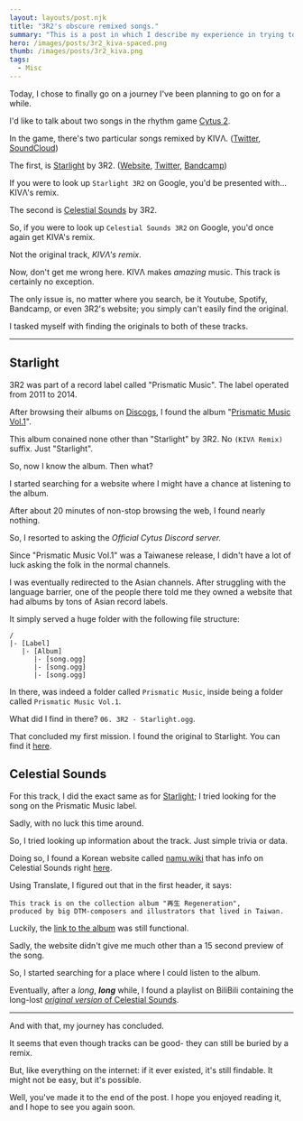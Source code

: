 ```yaml
---
layout: layouts/post.njk
title: "3R2's obscure remixed songs."
summary: "This is a post in which I describe my experience in trying to find the originals to some of 3R2's songs."
hero: /images/posts/3r2_kiva-spaced.png
thumb: /images/posts/3r2_kiva.png
tags:
  - Misc
---
```

Today, I chose to finally go on a journey I've been planning to go on for a while.

I'd like to talk about two songs in the rhythm game [Cytus 2](https://play.google.com/?id=com.rayark.cytus2).

In the game, there's two particular songs remixed by KIVΛ. ([Twitter](https://twitter.com/KivaWu), [SoundCloud](https://soundcloud.com/kivawu))

The first, is [Starlight](https://www.youtube.com/watch?v=sUuB6v2vlYAh) by 3R2. ([Website](https://3r2music.com), [Twitter](https://twitter.com/3R2), [Bandcamp](https://3r2music.bandcamp.com/))

If you were to look up `Starlight 3R2` on Google, you'd be presented with... KIVΛ's remix.

The second is [Celestial Sounds](https://soundcloud.com/kivawu/3r2-celestial-sounds-remix) by 3R2.

So, if you were to look up `Celestial Sounds 3R2` on Google, you'd once again get KIVA's remix.

Not the original track, *KIVΛ's remix*.

Now, don't get me wrong here. KIVΛ makes *amazing* music. This track is certainly no exception.

The only issue is, no matter where you search, be it Youtube, Spotify, Bandcamp, or even 3R2's website; you simply can't easily find the original.

I tasked myself with finding the originals to both of these tracks.

---

## Starlight

3R2 was part of a record label called "Prismatic Music". The label operated from 2011 to 2014.

After browsing their albums on [Discogs](https://www.discogs.com/), I found the album "[Prismatic Music Vol.1](https://discogs.com/label/308725-Prismatic-Music)".

This album conained none other than "Starlight" by 3R2. No `(KIVΛ Remix)` suffix. Just "Starlight".

So, now I know the album. Then what?

I started searching for a website where I might have a chance at listening to the album.

After about 20 minutes of non-stop browsing the web, I found nearly nothing.

So, I resorted to asking the *Official Cytus Discord server.*

Since "Prismatic Music Vol.1" was a Taiwanese release, I didn't have a lot of luck asking the folk in the normal channels.

I was eventually redirected to the Asian channels. After struggling with the language barrier, one of the people there told me they owned a website that had albums by tons of Asian record labels.

It simply served a huge folder with the following file structure:

```
/
|- [Label]
   |- [Album]
      |- [song.ogg]
      |- [song.ogg]
      |- [song.ogg]
```

In there, was indeed a folder called `Prismatic Music`, inside being a folder called `Prismatic Music Vol.1`.

What did I find in there? `06. 3R2 - Starlight.ogg`.

That concluded my first mission. I found the original to Starlight. You can find it [here](http://lolicore.org/Prismatic%20Music/[PMMCD-004]%20Prismatic%20Music%20-%20Prismatic%20Music%20Vol.1/06.%203R2%20%e2%80%94%20Starlight.ogg).

## Celestial Sounds

For this track, I did the exact same as for [Starlight](#starlight); I tried looking for the song on the Prismatic Music label.

Sadly, with no luck this time around.

So, I tried looking up information about the track. Just simple trivia or data.

Doing so, I found a Korean website called [namu.wiki](https://namu.wiki) that has info on Celestial Sounds right [here](https://namu.wiki/w/Celestial%20Sounds).

Using Translate, I figured out that in the first header, it says:

```
This track is on the collection album "再生 Regeneration",
produced by big DTM-composers and illustrators that lived in Taiwan.
```

Luckily, the [link to the album](http://regeneration-tw.weebly.com/) was still functional.

Sadly, the website didn't give me much other than a 15 second preview of the song.

So, I started searching for a place where I could listen to the album.

Eventually, after a *long*, ***long*** while, I found a playlist on BiliBili containing the long-lost [*original version* of Celestial Sounds](https://www.bilibili.com/video/BV1zW411C7rP?p=8).

---

And with that, my journey has concluded.

It seems that even though tracks can be good- they can still be buried by a remix.

But, like everything on the internet: if it ever existed, it's still findable. It might not be easy, but it's possible.

Well, you've made it to the end of the post. I hope you enjoyed reading it, and I hope to see you again soon.
